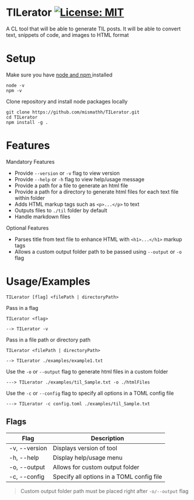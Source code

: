# TILerator [![License: MIT](https://img.shields.io/badge/License-MIT-yellow.svg)](https://opensource.org/licenses/MIT)

A CL tool that will be able to generate TIL posts. It will be able to convert text, snippets of code, and images to HTML format

# Setup

Make sure you have [node and npm ](https://nodejs.org/en/download) installed

```
node -v
npm -v
```

Clone repository and install node packages locally

```
git clone https://github.com/mismathh/TILerator.git
cd TILerator
npm install -g .
```

# Features

Mandatory Features

- Provide `--version` or `-v` flag to view version
- Provide `--help` or `-h` flag to view help/usage message
- Provide a path for a file to generate an html file
- Provide a path for a directory to generate html files for each text file within folder
- Adds HTML markup tags such as `<p>...</p>` to text
- Outputs files to `./til` folder by default
- Handle markdown files

Optional Features

- Parses title from text file to enhance HTML with `<h1>...</h1>` markup tags
- Allows a custom output folder path to be passed using `--output` or `-o` flag

# Usage/Examples

```
TILerator [flag] <filePath | directoryPath>
```

Pass in a flag

```
TILerator <flag>

--> TILerator -v
```

Pass in a file path or directory path

```
TILerator <filePath | directoryPath>

--> TILerator ./examples/example1.txt
```

Use the `-o` or `--output` flag to generate html files in a custom folder

```
---> TILerator ./examples/til_Sample.txt -o ./htmlFiles
```

Use the `-c` or `--config` flag to specify all options in a TOML config file

```
---> TILerator -c config.toml ./examples/til_Sample.txt
```

## Flags

| Flag          | Description                               |
| ------------- | ----------------------------------------- |
| -v, --version | Displays version of tool                  |
| -h, --help    | Display help/usage menu                   |
| -o, --output  | Allows for custom output folder           |
| -c, --config  | Specify all options in a TOML config file |

> Custom output folder path must be placed right after `-o/--output` flag
